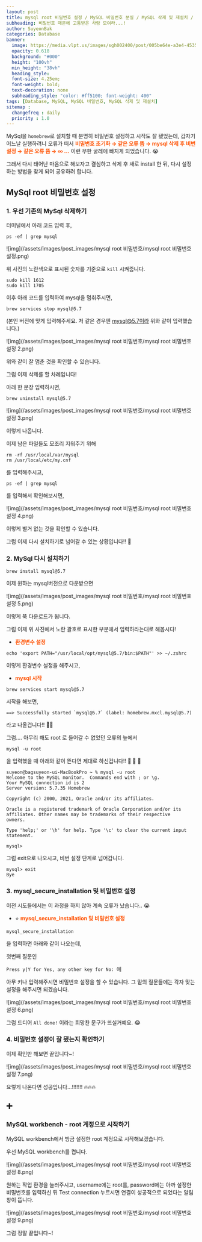 ```yaml
---
layout: post
title: mysql root 비밀번호 설정 / MySQL 비밀번호 분실 / MySQL 삭제 및 재설치 / MySQL workbench
subheading: 비밀번호 때문에 고통받은 사람 모여라...!
author: SuyeonBak
categories: Database
banner:
  image: https://media.vlpt.us/images/sgh002400/post/005be64e-a3e4-4535-9b97-72876a30ef97/MySQL.png
  opacity: 0.618
  background: "#000"
  height: "100vh"
  min_height: "38vh"
  heading_style: 
  font-size: 4.25em; 
  font-weight: bold; 
  text-decoration: none
  subheading_style: "color: #ff5100; font-weight: 400"
tags: [Database, MySQL, MySQL 비밀번호, MySQL 삭제 및 재설치]
sitemap :
  changefreq : daily
  priority : 1.0
---
```




MySql을 `homebrew`로 설치할 때 분명히 비밀번호 설정하고 시작도 잘 됐었는데, 갑자기 어느날 실행하려니 오류가 떠서 <span style="color:#ff5100">**비밀번호 초기화 → 같은 오류 뜸 → mysql 삭제 후 비번 설정 → 같은 오류 뜸 → ∞ ...**</span> 이런 무한 굴레에 빠지게 되었습니다. 😭







그래서 다시 태어난 마음으로 해보자고 결심하고 삭제 후 새로 install 한 뒤, 다시 설정하는 방법을 찾게 되어 공유하려 합니다.







## **MySql root 비밀번호 설정**

### 1. 우선 기존의 MySql 삭제하기

터미널에서 아래 코드 입력 후,

```terminal
ps -ef | grep mysql
```

![img](/assets/images/post_images/mysql root 비밀번호/mysql root 비밀번호 설정.png)

위 사진의 노란색으로 표시된 숫자를 기준으로 `kill` 시켜줍니다.

````terminal
sudo kill 1612
sudo kill 1705
````



이후 아래 코드를 입력하여 mysql을 멈춰주시면,<br>

````terminal
brew services stop mysql@5.7
````

(본인 버전에 맞게 입력해주세요. 저 같은 경우엔 mysql@5.7이라 위와 같이 입력했습니다.)

![img](/assets/images/post_images/mysql root 비밀번호/mysql root 비밀번호 설정 2.png)

위와 같이 잘 멈춘 것을 확인할 수 있습니다.



그럼 이제 삭제를 할 차례입니다!

아래 한 문장 입력하시면,

````terminal
brew uninstall mysql@5.7
````

![img](/assets/images/post_images/mysql root 비밀번호/mysql root 비밀번호 설정 3.png)

이렇게 나옵니다.

이제 남은 파일들도 모조리 지워주기 위해

````terminal
rm -rf /usr/local/var/mysql
rm /usr/local/etc/my.cnf
````

를 입력해주시고,

````terminal
ps -ef | grep mysql
````

를 입력해서 확인해보시면,

![img](/assets/images/post_images/mysql root 비밀번호/mysql root 비밀번호 설정 4.png)

이렇게 별거 없는 것을 확인할 수 있습니다.

그럼 이제 다시 설치하기로 넘어갈 수 있는 상황입니다!! 🚀







### 2. MySql 다시 설치하기

````terminal
brew install mysql@5.7
````

이제 원하는 mysql버전으로 다운받으면

![img](/assets/images/post_images/mysql root 비밀번호/mysql root 비밀번호 설정 5.png)

이렇게 쭉 다운로드가 됩니다.

그럼 이제 위 사진에서 노란 괄호로 표시한 부분에서 입력하라는대로 해봅시다!

- <span style="color:#ff5100">**환경변수 설정**</span>

````terminal
echo 'export PATH="/usr/local/opt/mysql@5.7/bin:$PATH"' >> ~/.zshrc
````

이렇게 환경변수 설정을 해주시고,

- <span style="color:#ff5100">**mysql 시작**</span>

````terminal
brew services start mysql@5.7
````

시작을 해보면,

````terminal
==> Successfully started `mysql@5.7` (label: homebrew.mxcl.mysql@5.7)
````

라고 나올겁니다!! 👏👏



그럼.... 아무리 해도 root 로 들어갈 수 없었던 오류의 늪에서

````terminal
mysql -u root
````

을 입력했을 때 아래와 같이 뜬다면 제대로 하신겁니다!! 🥳 🥳 🥳

````terminal
suyeon@bagsuyeon-ui-MacBookPro ~ % mysql -u root
Welcome to the MySQL monitor.  Commands end with ; or \g.
Your MySQL connection id is 2
Server version: 5.7.35 Homebrew

Copyright (c) 2000, 2021, Oracle and/or its affiliates.

Oracle is a registered trademark of Oracle Corporation and/or its
affiliates. Other names may be trademarks of their respective
owners.

Type 'help;' or '\h' for help. Type '\c' to clear the current input statement.

mysql>
````

그럼 exit으로 나오시고, 비번 설정 단계로 넘어갑니다.

````mysql
mysql> exit
Bye
````









### 3. mysql_secure_installation 및 비밀번호 설정

이전 시도들에서는 이 과정을 하지 않아 계속 오류가 났습니다.. 😭

- ⭐️ <span style="color:#ff5100">**mysql_secure_installation 및 비밀번호 설정**</span>

````terminal
mysql_secure_installation
````

을 입력하면 아래와 같이 나오는데,

첫번째 질문인

`Press y|Y for Yes, any other key for No: `에

아무 키나 입력해주시면 비밀번호 설정을 할 수 있습니다. 그 밑의 질문들에는 각자 맞는 설정을 해주시면 되겠습니다.

![img](/assets/images/post_images/mysql root 비밀번호/mysql root 비밀번호 설정 6.png)

그럼 드디어 `All done!` 이라는 희망찬 문구가 뜨실거예요. 😂









### 4. 비밀번호 설정이 잘 됐는지 확인하기

이제 확인만 해보면 끝입니다~!

![img](/assets/images/post_images/mysql root 비밀번호/mysql root 비밀번호 설정 7.png)

요렇게 나온다면 성공입니다...!!!!!!! 🔥🔥🔥







## ➕

### MySQL workbench - root 계정으로 시작하기

MySQL workbench에서 방금 설정한 root 계정으로 시작해보겠습니다.

우선 MySQL workbench를 켭니다.

![img](/assets/images/post_images/mysql root 비밀번호/mysql root 비밀번호 설정 8.png)

원하는 작업 환경을 눌러주시고, username에는 root를, password에는 아까 설정한 비밀번호를 입력하신 뒤 Test connection 누르시면 연결이 성공적으로 되었다는 알림창이 뜹니다.

![img](/assets/images/post_images/mysql root 비밀번호/mysql root 비밀번호 설정 9.png)

그럼 정말 끝입니다~! 

